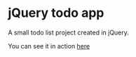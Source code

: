 <h1>jQuery todo app</h1>

<p>A small todo list project created in jQuery.</p>
<p>You can see it in action <a href="https://ivica-rade.github.io/jQuery-todo-app/">here</a></p>